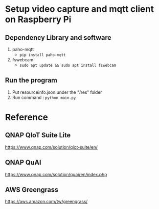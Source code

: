 Setup video capture and mqtt client on Raspberry Pi
===

## Dependency Library and software
1. paho-mqtt
    - ``pip install paho-mqtt``
2. fswebcam
    - ``sudo apt update && sudo apt install fswebcam ``

## Run the program
1. Put resourceinfo.json under the "/res" folder
2. Run command : ``python main.py``




Reference
===

## QNAP QIoT Suite Lite
https://www.qnap.com/solution/qiot-suite/en/

## QNAP QuAI
https://www.qnap.com/solution/quai/en/index.php

## AWS Greengrass 
https://aws.amazon.com/tw/greengrass/
